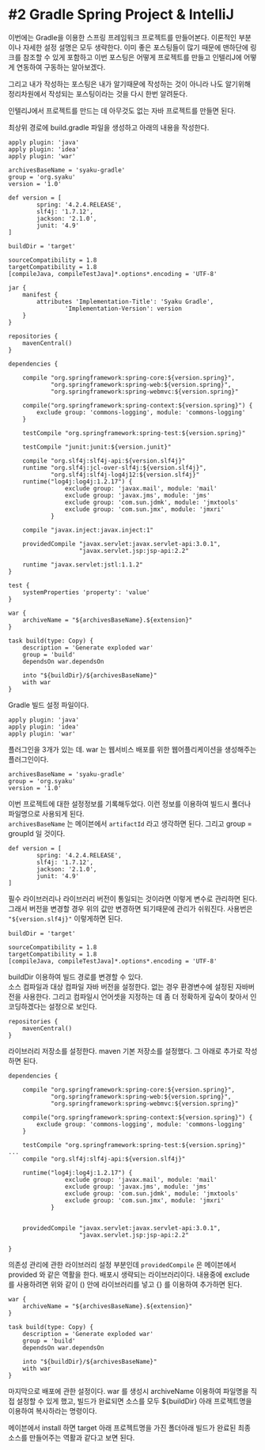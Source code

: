 # #2 Gradle Spring Project & IntelliJ

이번에는 Gradle을 이용한 스프링 프레임워크 프로젝트를 만들어본다. 이론적인 부분이나 자세한 설정 설명은 모두 생략한다. 이미 좋은 포스팅들이 많기 때문에 맨하단에 링크를 참조할 수 있게 포함하고 이번 포스팅은 어떻게 프로젝트를 만들고 인텔리J에 어떻게 연동하여 구동하는 알아보겠다.

그리고 내가 작성하는 포스팅은 내가 알기때문에 작성하는 것이 아니라 나도 알기위해 정리차원에서 작성되는 포스팅이라는 것을 다시 한번 알려둔다.

인텔리J에서 프로젝트를 만드는 데 아무것도 없는 자바 프로젝트를 만들면 된다.

최상위 경로에 build.gradle 파일을 생성하고 아래의 내용을 작성한다.

```
apply plugin: 'java'
apply plugin: 'idea'
apply plugin: 'war'

archivesBaseName = 'syaku-gradle'
group = 'org.syaku'
version = '1.0'

def version = [
        spring: '4.2.4.RELEASE',
        slf4j: '1.7.12',
        jackson: '2.1.0',
        junit: '4.9'
]

buildDir = 'target'

sourceCompatibility = 1.8
targetCompatibility = 1.8
[compileJava, compileTestJava]*.options*.encoding = 'UTF-8'

jar {
    manifest {
        attributes 'Implementation-Title': 'Syaku Gradle',
                'Implementation-Version': version
    }
}

repositories {
    mavenCentral()
}

dependencies {

    compile "org.springframework:spring-core:${version.spring}",
            "org.springframework:spring-web:${version.spring}",
            "org.springframework:spring-webmvc:${version.spring}"

    compile("org.springframework:spring-context:${version.spring}") {
        exclude group: 'commons-logging', module: 'commons-logging'
    }

    testCompile "org.springframework:spring-test:${version.spring}"

    testCompile "junit:junit:${version.junit}"

    compile "org.slf4j:slf4j-api:${version.slf4j}"
    runtime "org.slf4j:jcl-over-slf4j:${version.slf4j}",
            "org.slf4j:slf4j-log4j12:${version.slf4j}"
    runtime("log4j:log4j:1.2.17") {
                exclude group: 'javax.mail', module: 'mail'
                exclude group: 'javax.jms', module: 'jms'
                exclude group: 'com.sun.jdmk', module: 'jmxtools'
                exclude group: 'com.sun.jmx', module: 'jmxri'
            }

    compile "javax.inject:javax.inject:1"

    providedCompile "javax.servlet:javax.servlet-api:3.0.1",
                    "javax.servlet.jsp:jsp-api:2.2"

    runtime "javax.servlet:jstl:1.1.2"
}

test {
    systemProperties 'property': 'value'
}

war {
    archiveName = "${archivesBaseName}.${extension}"
}

task build(type: Copy) {
    description = 'Generate exploded war'
    group = 'build'
    dependsOn war.dependsOn

    into "${buildDir}/${archivesBaseName}"
    with war
}
```

Gradle 빌드 설정 파일이다.

```
apply plugin: 'java'
apply plugin: 'idea'
apply plugin: 'war'
```

플러그인을 3개가 있는 데. war 는 웹서비스 배포를 위한 웹어플리케이션을 생성해주는 플러그인이다.

```
archivesBaseName = 'syaku-gradle'
group = 'org.syaku'
version = '1.0'
```

이번 프로젝트에 대한 설정정보를 기록해두었다. 이런 정보를 이용하여 빌드시 폴더나 파일명으로 사용되게 된다.  
`archivesBaseName` 는 메이븐에서 `artifactId` 라고 생각하면 된다. 그리고 group = groupId 일 것이다.

```
def version = [
        spring: '4.2.4.RELEASE',
        slf4j: '1.7.12',
        jackson: '2.1.0',
        junit: '4.9'
]
```

필수 라이브러리나 라이브러리 버전이 통일되는 것이라면 이렇게 변수로 관리하면 된다. 그래서 버전을 변경할 경우 위의 값만 변경하면 되기때문에 관리가 쉬워진다. 사용번은 `"${version.slf4j}"` 이렇게하면 된다.

```
buildDir = 'target'

sourceCompatibility = 1.8
targetCompatibility = 1.8
[compileJava, compileTestJava]*.options*.encoding = 'UTF-8'
```

buildDir 이용하여 빌드 경로를 변경할 수 있다.  
소스 컴파일과 대상 컴파일 자바 버전을 설정한다. 없는 경우 환경변수에 설정된 자바버전을 사용한다. 그리고 컴파일시 언어셋을 지정하는 데 좀 더 정확하게 깊숙이 찾아서 인코딩하겠다는 설정으로 보인다.

```
repositories {
    mavenCentral()
}
```

라이브러리 저장소를 설정한다. maven 기본 저장소를 설정했다. 그 아래로 추가로 작성하면 된다.

```
dependencies {

    compile "org.springframework:spring-core:${version.spring}",
            "org.springframework:spring-web:${version.spring}",
            "org.springframework:spring-webmvc:${version.spring}"

    compile("org.springframework:spring-context:${version.spring}") {
        exclude group: 'commons-logging', module: 'commons-logging'
    }

    testCompile "org.springframework:spring-test:${version.spring}"
...
    compile "org.slf4j:slf4j-api:${version.slf4j}"

    runtime("log4j:log4j:1.2.17") {
                exclude group: 'javax.mail', module: 'mail'
                exclude group: 'javax.jms', module: 'jms'
                exclude group: 'com.sun.jdmk', module: 'jmxtools'
                exclude group: 'com.sun.jmx', module: 'jmxri'
            }


    providedCompile "javax.servlet:javax.servlet-api:3.0.1",
                    "javax.servlet.jsp:jsp-api:2.2"

}
```

의존성 관리에 관한 라이브러리 설정 부분인데 `providedCompile` 은 메이븐에서 provided 와 같은 역활을 한다. 배포시 생략되는 라이브러리이다. 내용중에 exclude 를 사용하려면 위와 같이 () 안에 라이브러리를 넣고 {} 를 이용하여 추가하면 된다.

```
war {
    archiveName = "${archivesBaseName}.${extension}"
}

task build(type: Copy) {
    description = 'Generate exploded war'
    group = 'build'
    dependsOn war.dependsOn

    into "${buildDir}/${archivesBaseName}"
    with war
}
```

마지막으로 배포에 관한 설정이다. war 를 생성시 archiveName 이용하여 파일명을 직접 설정할 수 있게 했고, 빌드가 완료되면 소스를 모두 ${buildDir} 아래 프로젝트명을 이용하여 복사하라는 명령이다.

메이븐에서 install 하면 target 아래 프로젝트명을 가진 폴더아래 빌드가 완료된 최종 소스를 만들어주는 역활과 같다고 보면 된다.



